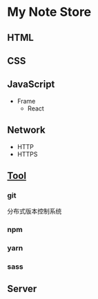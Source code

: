 # My Note Store
## HTML

## CSS

## JavaScript
- Frame
  - React

## Network
- HTTP
- HTTPS

## [Tool](https://github.com/Sakuraine/note/tree/master/Tool)
### git
分布式版本控制系统
### npm
### yarn
### sass

## Server
